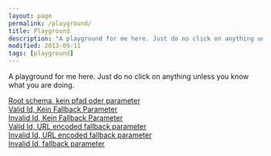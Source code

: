 ```yaml
---
layout: page
permalink: /playground/
title: Playground
description: "A playground for me here. Just do no click on anything unless you know what you are doing."
modified: 2013-09-11
tags: [playground]
---
```


A playground for me here. Just do no click on anything unless you know what you are doing.

<div markdown="0"><a href="chiponlineapp://" class="btn">Root schema, kein pfad oder parameter</a></div>

<div markdown="0"><a href="chiponlineapp://containerIdBeitrag/67984814" class="btn">Valid Id, Kein Fallback Parameter</a></div>

<div markdown="0"><a href="chiponlineapp://containerIdBeitrag/679848140" class="btn">Invalid Id, Kein Fallback Parameter</a></div>

<div markdown="0"><a href="chiponlineapp://containerIdBeitrag/67984814/?fallback=http%3A%2F%2Fwww.chip.de%2Fnews%2FSamsung-Galaxy-S5-Alle-Fakten-und-Hands-on_67984814.html" class="btn">Valid Id, URL encoded fallback parameter</a></div>

<div markdown="0"><a href="chiponlineapp://containerIdBeitrag/679848140/?fallback=http%3A%2F%2Fwww.chip.de%2Fnews%2FSamsung-Galaxy-S5-Alle-Fakten-und-Hands-on_67984814.html" class="btn">Invalid Id, URL encoded fallback parameter</a></div>

<div markdown="0"><a href="chiponlineapp://containerIdBeitrag/679848140/?fallback=http://www.chip.de/news/Samsung-Galaxy-S5-Alle-Fakten-und-Hands-on_67984814.html" class="btn">Invalid Id, fallback parameter</a></div>